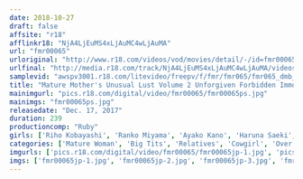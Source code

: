 ```yaml
---
date: 2018-10-27
draft: false
affsite: "r18"
afflinkr18: "NjA4LjEuMS4xLjAuMC4wLjAuMA"
url: "fmr00065"
urloriginal: "http://www.r18.com/videos/vod/movies/detail/-/id=fmr00065"
urlfinal: "http://media.r18.com/track/NjA4LjEuMS4xLjAuMC4wLjAuMA/videos/vod/movies/detail/-/id=fmr00065"
samplevid: "awspv3001.r18.com/litevideo/freepv/f/fmr/fmr065/fmr065_dmb_w.mp4"
title: "Mature Mother's Unusual Lust Volume 2 Unforgiven Forbidden Immorality"
mainimgurl: "pics.r18.com/digital/video/fmr00065/fmr00065ps.jpg"
mainimgs: "fmr00065ps.jpg"
releasedate: "Dec. 17, 2017"
duration: 239
productioncomp: "Ruby"
girls: ['Riho Kobayashi', 'Ranko Miyama', 'Ayako Kano', 'Haruna Saeki', 'Mako Morishita', 'Maya Mizuki', 'Reiko Takeuchi', 'Sachie Miyamae', 'Mayu Misaki', 'Sayoko Katagiri']
categories: ['Mature Woman', 'Big Tits', 'Relatives', 'Cowgirl', 'Over 4 Hours', 'Hi-Def']
imgurls: ['pics.r18.com/digital/video/fmr00065/fmr00065jp-1.jpg', 'pics.r18.com/digital/video/fmr00065/fmr00065jp-2.jpg', 'pics.r18.com/digital/video/fmr00065/fmr00065jp-3.jpg', 'pics.r18.com/digital/video/fmr00065/fmr00065jp-4.jpg', 'pics.r18.com/digital/video/fmr00065/fmr00065jp-5.jpg', 'pics.r18.com/digital/video/fmr00065/fmr00065jp-6.jpg', 'pics.r18.com/digital/video/fmr00065/fmr00065jp-7.jpg', 'pics.r18.com/digital/video/fmr00065/fmr00065jp-8.jpg', 'pics.r18.com/digital/video/fmr00065/fmr00065jp-9.jpg', 'pics.r18.com/digital/video/fmr00065/fmr00065jp-10.jpg', 'pics.r18.com/digital/video/fmr00065/fmr00065jp-11.jpg', 'pics.r18.com/digital/video/fmr00065/fmr00065jp-12.jpg', 'pics.r18.com/digital/video/fmr00065/fmr00065jp-13.jpg', 'pics.r18.com/digital/video/fmr00065/fmr00065jp-14.jpg', 'pics.r18.com/digital/video/fmr00065/fmr00065jp-15.jpg', 'pics.r18.com/digital/video/fmr00065/fmr00065jp-16.jpg', 'pics.r18.com/digital/video/fmr00065/fmr00065jp-17.jpg', 'pics.r18.com/digital/video/fmr00065/fmr00065jp-18.jpg', 'pics.r18.com/digital/video/fmr00065/fmr00065jp-19.jpg', 'pics.r18.com/digital/video/fmr00065/fmr00065jp-20.jpg']
imgs: ['fmr00065jp-1.jpg', 'fmr00065jp-2.jpg', 'fmr00065jp-3.jpg', 'fmr00065jp-4.jpg', 'fmr00065jp-5.jpg', 'fmr00065jp-6.jpg', 'fmr00065jp-7.jpg', 'fmr00065jp-8.jpg', 'fmr00065jp-9.jpg', 'fmr00065jp-10.jpg', 'fmr00065jp-11.jpg', 'fmr00065jp-12.jpg', 'fmr00065jp-13.jpg', 'fmr00065jp-14.jpg', 'fmr00065jp-15.jpg', 'fmr00065jp-16.jpg', 'fmr00065jp-17.jpg', 'fmr00065jp-18.jpg', 'fmr00065jp-19.jpg', 'fmr00065jp-20.jpg']
---
```


